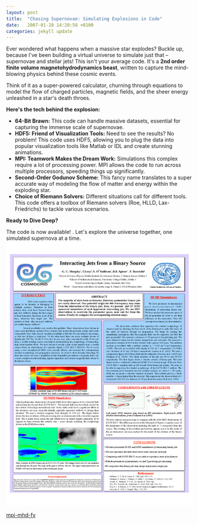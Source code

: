 ```yaml
---
layout: post
title:  "Chasing Supernovae: Simulating Explosions in Code"
date:   2007-01-28 14:20:58 +0100
categories: jekyll update
---
```



Ever wondered what happens when a massive star explodes? Buckle up, because I've been building a virtual universe to simulate just that – supernovae and stellar jets! This isn't your average code. It's a **2nd order finite volume magnetohydrodynamics beast**, written to capture the mind-blowing physics behind these cosmic events. 

Think of it as a super-powered calculator, churning through equations to model the flow of charged particles, magnetic fields, and the sheer energy unleashed in a star's death throes.

**Here's the tech behind the explosion:**

* **64-Bit Brawn:** This code can handle massive datasets, essential for capturing the immense scale of supernovae. 
* **HDF5: Friend of Visualization Tools:** Need to see the results? No problem! This code uses HDF5, allowing you to plug the data into popular visualization tools like Matlab or IDL and create stunning animations.
* **MPI: Teamwork Makes the Dream Work:** Simulations this complex require a lot of processing power. MPI allows the code to run across multiple processors, speeding things up significantly. 
* **Second-Order Godunov Scheme:** This fancy name translates to a super accurate way of modeling the flow of matter and energy within the exploding star.
* **Choice of Riemann Solvers:** Different situations call for different tools. This code offers a toolbox of Riemann solvers (Roe, HLLD, Lax-Friedrichs) to tackle various scenarios.

**Ready to Dive Deep?**

The code is now available! .  Let's explore the universe together, one simulated supernova at a time.
![jets](/images/jets.png "Jets")


[mpi-mhd-fv](https://github.com/garethcmurphy/mpi-mhd-fv)



